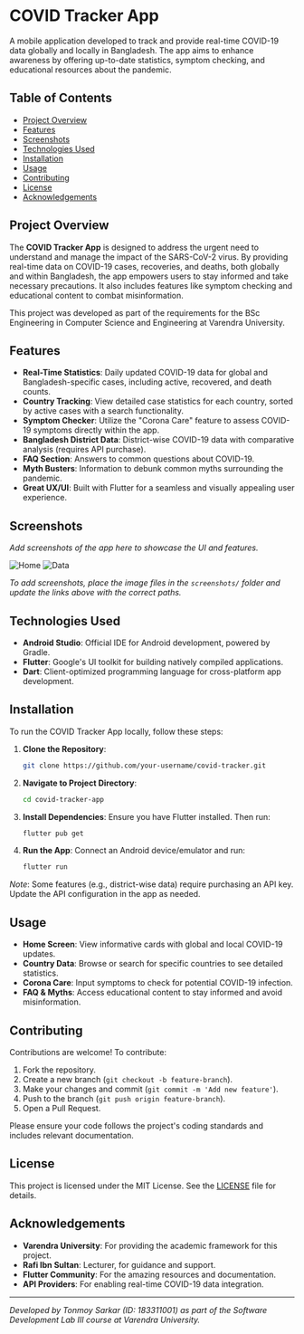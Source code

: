 # COVID Tracker App

A mobile application developed to track and provide real-time COVID-19 data globally and locally in Bangladesh. The app aims to enhance awareness by offering up-to-date statistics, symptom checking, and educational resources about the pandemic.

## Table of Contents
- [Project Overview](#project-overview)
- [Features](#features)
- [Screenshots](#screenshots)
- [Technologies Used](#technologies-used)
- [Installation](#installation)
- [Usage](#usage)
- [Contributing](#contributing)
- [License](#license)
- [Acknowledgements](#acknowledgements)

## Project Overview
The **COVID Tracker App** is designed to address the urgent need to understand and manage the impact of the SARS-CoV-2 virus. By providing real-time data on COVID-19 cases, recoveries, and deaths, both globally and within Bangladesh, the app empowers users to stay informed and take necessary precautions. It also includes features like symptom checking and educational content to combat misinformation.

This project was developed as part of the requirements for the BSc Engineering in Computer Science and Engineering at Varendra University.

## Features
- **Real-Time Statistics**: Daily updated COVID-19 data for global and Bangladesh-specific cases, including active, recovered, and death counts.
- **Country Tracking**: View detailed case statistics for each country, sorted by active cases with a search functionality.
- **Symptom Checker**: Utilize the "Corona Care" feature to assess COVID-19 symptoms directly within the app.
- **Bangladesh District Data**: District-wise COVID-19 data with comparative analysis (requires API purchase).
- **FAQ Section**: Answers to common questions about COVID-19.
- **Myth Busters**: Information to debunk common myths surrounding the pandemic.
- **Great UX/UI**: Built with Flutter for a seamless and visually appealing user experience.

## Screenshots
*Add screenshots of the app here to showcase the UI and features.*

![Home](https://i.postimg.cc/nzJGpjtq/i.png)
![Data](https://i.postimg.cc/N0YK015G/Screenshot-20200803-012623.png)

*To add screenshots, place the image files in the `screenshots/` folder and update the links above with the correct paths.*

## Technologies Used
- **Android Studio**: Official IDE for Android development, powered by Gradle.
- **Flutter**: Google's UI toolkit for building natively compiled applications.
- **Dart**: Client-optimized programming language for cross-platform app development.

## Installation
To run the COVID Tracker App locally, follow these steps:

1. **Clone the Repository**:
   ```bash
   git clone https://github.com/your-username/covid-tracker.git
   ```
2. **Navigate to Project Directory**:
   ```bash
   cd covid-tracker-app
   ```
3. **Install Dependencies**:
   Ensure you have Flutter installed. Then run:
   ```bash
   flutter pub get
   ```
4. **Run the App**:
   Connect an Android device/emulator and run:
   ```bash
   flutter run
   ```

*Note*: Some features (e.g., district-wise data) require purchasing an API key. Update the API configuration in the app as needed.

## Usage
- **Home Screen**: View informative cards with global and local COVID-19 updates.
- **Country Data**: Browse or search for specific countries to see detailed statistics.
- **Corona Care**: Input symptoms to check for potential COVID-19 infection.
- **FAQ & Myths**: Access educational content to stay informed and avoid misinformation.

## Contributing
Contributions are welcome! To contribute:
1. Fork the repository.
2. Create a new branch (`git checkout -b feature-branch`).
3. Make your changes and commit (`git commit -m 'Add new feature'`).
4. Push to the branch (`git push origin feature-branch`).
5. Open a Pull Request.

Please ensure your code follows the project's coding standards and includes relevant documentation.

## License
This project is licensed under the MIT License. See the [LICENSE](LICENSE) file for details.

## Acknowledgements
- **Varendra University**: For providing the academic framework for this project.
- **Rafi Ibn Sultan**: Lecturer, for guidance and support.
- **Flutter Community**: For the amazing resources and documentation.
- **API Providers**: For enabling real-time COVID-19 data integration.

---
*Developed by Tonmoy Sarkar (ID: 183311001) as part of the Software Development Lab III course at Varendra University.*
